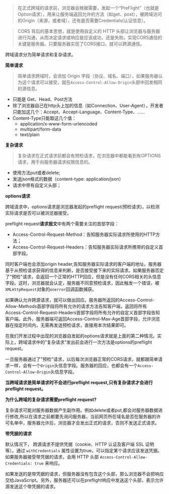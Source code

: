 > 在正式跨域的请求前，浏览器会根据需要，发起一个“PreFlight”（也就是Option请求），用来让服务端返回允许的方法（如get、post），被跨域访问的Origin（来源，或者域），还有是否需要Credentials(认证信息）。

> CORS 背后的基本思想，就是使用自定义的 HTTP 头部让浏览器与服务器进行沟通，从而决定请求或响应是应该成功，还是失败。实现CORS通信的关键是服务器。只要服务器实现了CORS接口，就可以跨源通信。

跨域请求分为简单请求和复杂请求。

**简单请求**

> 简单请求跨域时，会添加 Origin 字段（协议、域名、端口），如果服务器认为这个请求可以接受，就在`Access-Control-Allow-Origin`头部中回发相同的源信息。

- 只能是 Get、Head、Post方法
- 除了浏览器自己在http头上加的信息（如Connection、User-Agent），开发者只能加这几个：Accept、Accept-Language、Content-Type、……
- Content-Type只能取这几个值：
  - application/x-www-form-urlencoded
  - multipart/form-data
  - text/plain

**复杂请求**

> 复杂请求在正式请求前都会有预检请求，在浏览器中都能看到有OPTIONS请求，用于向服务器请求权限信息的。

- 使用方法put或者delete;
- 发送json格式的数据（content-type: application/json）
- 请求中带有自定义头部；

**options请求**

跨域请求中，options请求是浏览器发起的preflight request(预检请求)，以检测实际请求是否可以被浏览器接受。

preflight request**请求报文**中有两个需要关注的首部字段：

- Access-Control-Request-Method：告知服务器实际请求所使用的HTTP方法；
- Access-Control-Request-Headers：告知服务器实际请求所携带的自定义首部字段。

同时客户端也会添加origin header,告知服务器实际请求的客户端的地址。服务器基于从预检请求获得的信息来判断，是否接受接下来的实际请求。如果服务器否定了"预检"请求，会返回一个正常的HTTP回应，但是没有任何CORS相关的头信息字段。这时，浏览器就会认定，服务器不同意预检请求，因此触发一个错误，被`XMLHttpRequest`对象的`onerror`回调函数捕获。

如果确认允许跨源请求，就可以做出回应。服务器所返回的Access-Control-Allow-Methods首部字段将所有允许的请求方法告知客户端，返回将所有Access-Control-Request-Headers首部字段将所有允许的自定义首部字段告知客户端。此外，服务器端可返回Access-Control-Max-Age首部字段，允许浏览器在指定时间内，无需再发送预检请求，直接用本次结果即可。

在我们开发过程中出现的浏览器自发起的options请求就是上面的第二种情况。实际上，跨域请求中的”复杂请求”发出前会进行一次方法是options的preflight request。

一旦服务器通过了"预检"请求，以后每次浏览器正常的CORS请求，就都跟简单请求一样，会有一个`Origin`头信息字段。服务器的回应，也都会有一个`Access-Control-Allow-Origin`头信息字段。

**当跨域请求是简单请求时不会进行preflight request,只有复杂请求才会进行preflight request。**

**为什么跨域的复杂请求需要preflight request?**

复杂请求可能对服务器数据产生副作用。例如delete或者put,都会对服务器数据进行修改,所以在请求之前都要先询问服务器，当前网页所在域名是否在服务器的许可名单中，服务器允许后，浏览器才会发出正式的请求，否则不发送正式请求。

**带凭据的请求**

默认情况下， 跨源请求不提供凭据（cookie、HTTP 认证及客户端 SSL 证明等）。通过 `withCredentials` 属性设置为true，可以指定某个请求应该发送凭据。如果服务器接受带凭据的请求，会用 HTTP 头部 `Access-Control-Allow-Credentials: true` 来响应。

如果发送的是带凭据的请求，但服务器没有包含这个头部，那么浏览器不会把响应交给JavaScript。另外，服务器还可以在preflight响应中发送这个头部，表示允许源发送这个带凭据的请求。

